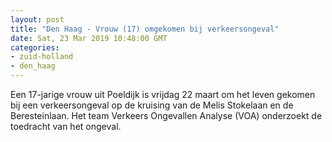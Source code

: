 ```yaml
---
layout: post
title: "Den Haag - Vrouw (17) omgekomen bij verkeersongeval"
date: Sat, 23 Mar 2019 10:48:00 GMT
categories: 
- zuid-holland 
- den_haag 
---
```


Een 17-jarige vrouw uit Poeldijk is vrijdag 22 maart om het leven gekomen bij een verkeersongeval op de kruising van de Melis Stokelaan en de Beresteinlaan. Het team Verkeers Ongevallen Analyse (VOA) onderzoekt de toedracht van het ongeval.
